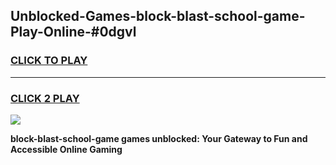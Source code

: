 
## Unblocked-Games-block-blast-school-game-Play-Online-#0dgvl
<h3>
<a href="https://premium.freeplayer.one?title=block-blast-school-game&ref=24F">CLICK TO PLAY</a></h3>
<hr>

<h3>
<a href="https://premium.freeplayer.one?title=block-blast-school-game&ref=24F">CLICK 2 PLAY</a>
  
</h3>

<a href="https://premium.freeplayer.one?title=block-blast-school-game&ref=24F/"><img src="https://clearcache.store/games.png"></a>


**block-blast-school-game games unblocked: Your Gateway to Fun and Accessible Online Gaming**

